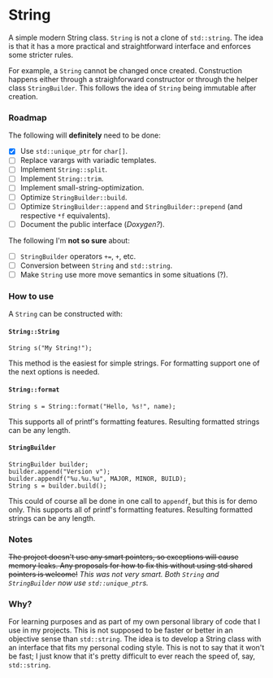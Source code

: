 # String
A simple modern String class. `String` is not a clone of `std::string`. The idea is that it has a more practical and straightforward interface and enforces some stricter rules.

For example, a `String` cannot be changed once created. Construction happens either through a straighforward constructor or through the helper class `StringBuilder`. This follows the idea of `String` being immutable after creation.

### Roadmap

The following will **definitely** need to be done:

- [x] Use `std::unique_ptr` for `char[]`.
- [ ] Replace varargs with variadic templates.
- [ ] Implement `String::split`.
- [ ] Implement `String::trim`.
- [ ] Implement small-string-optimization.
- [ ] Optimize `StringBuilder::build`.
- [ ] Optimize `StringBuilder::append` and `StringBuilder::prepend` (and respective `*f` equivalents).
- [ ] Document the public interface (*Doxygen?*).

The following I'm **not so sure** about:

- [ ] `StringBuilder` operators `+=`, `+`, etc.
- [ ] Conversion between `String` and `std::string`.
- [ ] Make `String` use more move semantics in some situations (?).

### How to use

A `String` can be constructed with:

#### `String::String`
```
String s("My String!");
```
This method is the easiest for simple strings. For formatting support one of the next options is needed.

#### `String::format`
```
String s = String::format("Hello, %s!", name);
```
This supports all of printf's formatting features. Resulting formatted strings can be any length.

#### `StringBuilder`
```
StringBuilder builder;
builder.append("Version v");
builder.appendf("%u.%u.%u", MAJOR, MINOR, BUILD);
String s = builder.build();
```
This could of course all be done in one call to `appendf`, but this is for demo only.
This supports all of printf's formatting features. Resulting formatted strings can be any length.

### Notes

~~The project doesn't use any smart pointers, so exceptions will cause memory leaks. Any proposals for how to fix this without using std shared pointers is welcome!~~ *This was not very smart. Both `String` and `StringBuilder` now use `std::unique_ptr`s.* 

### Why?

For learning purposes and as part of my own personal library of code that I use in my projects. This is not supposed to be faster or better in an objective sense than `std::string`. The idea is to develop a String class with an interface that fits my personal coding style. This is not to say that it won't be fast; I just know that it's pretty difficult to ever reach the speed of, say, `std::string`.
